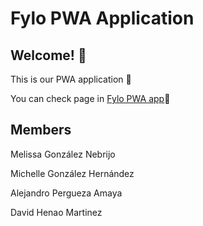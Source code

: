 # Fylo PWA Application

## Welcome! 👋
This is our PWA application 🚀 

You can check page in [Fylo PWA app](https://meliwi.github.io/PWA-app-www/)🚀

## Members 
Melissa González Nebrijo 

Michelle González Hernández

Alejandro Pergueza Amaya

David Henao Martinez